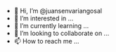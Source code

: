 - 👋 Hi, I’m @juansenvariangosal
- 👀 I’m interested in ...
- 🌱 I’m currently learning ...
- 💞️ I’m looking to collaborate on ...
- 📫 How to reach me ...

<!---
juansenvariangosal/juansenvariangosal is a ✨ special ✨ repository because its `README.md` (this file) appears on your GitHub profile.
You can click the Preview link to take a look at your changes.
--->
